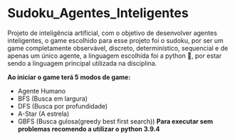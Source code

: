 # **Sudoku_Agentes_Inteligentes**

Projeto de inteligência artificial, com o objetivo de desenvolver agentes inteligentes, o game escolhido para esse projeto foi o sudoku, por ser um game completamente observável, discreto, determinístico, sequencial e de apenas um único agente, a linguagem escolhida foi a python 🐍, por estar sendo a linguagem principal utilizada na disciplina.

**Ao iniciar o game terá 5 modos de game:**
* Agente Humano
* BFS (Busca em largura)
* DFS (Busca por profundidade)
* A-Star (A estrela)
* GBFS (Busca gulosa(greedy best first search))
**Para executar sem problemas recomendo a utilizar o python 3.9.4**
